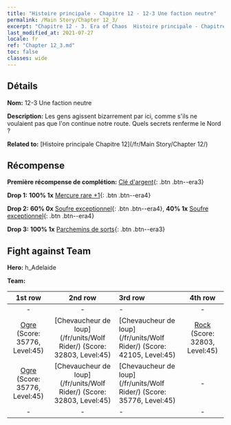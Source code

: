 ```yaml
---
title: "Histoire principale - Chapitre 12 - 12-3 Une faction neutre"
permalink: /Main Story/Chapter 12_3/
excerpt: "Chapitre 12 - 3. Era of Chaos  Histoire principale - Chapitre 12_3. 12-3 Une faction neutre"
last_modified_at: 2021-07-27
locale: fr
ref: "Chapter 12_3.md"
toc: false
classes: wide
---
```


## Détails

 **Nom:** 12-3 Une faction neutre

 **Description:** Les gens agissent bizarrement par ici, comme s'ils ne voulaient pas que l'on continue notre route. Quels secrets renferme le Nord ?

 **Related to:** [Histoire principale Chapitre 12](/fr/Main Story/Chapter 12/)

## Récompense

 **Première récompense de complétion:** [Clé d'argent](/ItemsFR/con_693/){: .btn .btn--era3}

 **Drop 1:** **100% 1x** [Mercure rare +1](/ItemsFR/mat_42/){: .btn .btn--era4}

 **Drop 2:** **60% 0x** [Soufre exceptionnel](/ItemsFR/mat_36/){: .btn .btn--era4}, **40% 1x** [Soufre exceptionnel](/ItemsFR/mat_36/){: .btn .btn--era4}

 **Drop 3:** **100% 1x** [Parchemins de sorts](/ItemsFR/con_694/){: .btn .btn--era3}


## Fight against Team
 **Hero:** h_Adelaide

 **Team:**


  | 1st row | 2nd row | 3rd row | 4th row |
  |:----:|:----:|:----|:----:|
  | - | - | - | - |
  | [Ogre](/fr/units/Ogre/) (Score: 35776, Level:45)  | [Chevaucheur de loup](/fr/units/Wolf Rider/) (Score: 32803, Level:45)  | [Chevaucheur de loup](/fr/units/Wolf Rider/) (Score: 42105, Level:45)  | [Rock](/fr/units/Roc/) (Score: 32803, Level:45)  |
  | [Ogre](/fr/units/Ogre/) (Score: 35776, Level:45)  | [Chevaucheur de loup](/fr/units/Wolf Rider/) (Score: 32803, Level:45)  | [Chevaucheur de loup](/fr/units/Wolf Rider/) (Score: 35776, Level:45)  | - |
  | - | - | - | - |


